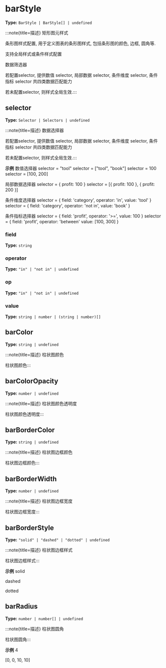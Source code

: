 # barStyle

**Type:** `BarStyle | BarStyle[] | undefined`

:::note{title=描述}
矩形图元样式



条形图样式配置, 用于定义图表的条形图样式, 包括条形图的颜色, 边框, 圆角等.

支持全局样式或条件样式配置

数据筛选器

若配置selector, 提供数值 selector, 局部数据 selector, 条件维度 selector, 条件指标 selector 共四类数据匹配能力

若未配置selector, 则样式全局生效.:::


## selector

**Type:** `Selector | Selectors | undefined`

:::note{title=描述}
数据选择器



若配置selector, 提供数值 selector, 局部数据 selector, 条件维度 selector, 条件指标 selector 共四类数据匹配能力

若未配置selector, 则样式全局生效.:::

**示例**
数值选择器
selector = "tool"
selector = ["tool", "book"]
selector = 100
selector = [100, 200]

局部数据选择器
selector = { profit: 100 }
selector = [{ profit: 100 }, { profit: 200 }]

条件维度选择器
selector = {
field: 'category',
operator: 'in',
value: 'tool'
}
selector = {
field: 'category',
operator: 'not in',
value: 'book'
}

条件指标选择器
selector = {
field: 'profit',
operator: '>=',
value: 100
}
selector = {
field: 'profit',
operator: 'between'
value: [100, 300]
}



### field

**Type:** `string`

### operator

**Type:** `"in" | "not in" | undefined`

### op

**Type:** `"in" | "not in" | undefined`

### value

**Type:** `string | number | (string | number)[]`

## barColor

**Type:** `string | undefined`

:::note{title=描述}
柱状图颜色



柱状图颜色:::

## barColorOpacity

**Type:** `number | undefined`

:::note{title=描述}
柱状图颜色透明度



柱状图颜色透明度:::

## barBorderColor

**Type:** `string | undefined`

:::note{title=描述}
柱状图边框颜色



柱状图边框颜色:::

## barBorderWidth

**Type:** `number | undefined`

:::note{title=描述}
柱状图边框宽度



柱状图边框宽度:::

## barBorderStyle

**Type:** `"solid" | "dashed" | "dotted" | undefined`

:::note{title=描述}
柱状图边框样式



柱状图边框样式:::

**示例**
solid

dashed

dotted


## barRadius

**Type:** `number | number[] | undefined`

:::note{title=描述}
柱状图圆角



柱状图圆角:::

**示例**
4

[0, 0, 10, 10]


